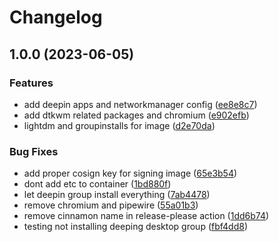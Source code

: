# Changelog

## 1.0.0 (2023-06-05)


### Features

* add deepin apps and networkmanager config ([ee8e8c7](https://github.com/tulilirockz/ublue-deepin/commit/ee8e8c7a22f0279d0e83b297448efad99c175cf6))
* add dtkwm related packages and chromium ([e902efb](https://github.com/tulilirockz/ublue-deepin/commit/e902efbff7b5bd4304f20cf670806596f471b67a))
* lightdm and groupinstalls for image ([d2e70da](https://github.com/tulilirockz/ublue-deepin/commit/d2e70da2cb115cc632ca38e52860bbe298260399))


### Bug Fixes

* add proper cosign key for signing image ([65e3b54](https://github.com/tulilirockz/ublue-deepin/commit/65e3b5430dd1de43a121d93923391da74f4dbbd8))
* dont add etc to container ([1bd880f](https://github.com/tulilirockz/ublue-deepin/commit/1bd880f64ba6c40b9ee5008a842a84ee9721cd73))
* let deepin group install everything ([7ab4478](https://github.com/tulilirockz/ublue-deepin/commit/7ab44787726ba59d87884432373112f6153dbf93))
* remove chromium and pipewire ([55a01b3](https://github.com/tulilirockz/ublue-deepin/commit/55a01b3f549c6b0ae8c13335c11f2d0a0291264c))
* remove cinnamon name in release-please action ([1dd6b74](https://github.com/tulilirockz/ublue-deepin/commit/1dd6b746e44ff8ad919fd68a17a198f62644af95))
* testing not installing deeping desktop group ([fbf4dd8](https://github.com/tulilirockz/ublue-deepin/commit/fbf4dd8e616f4139ede0dbe1df5670d2c784939f))
